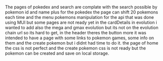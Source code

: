 The pages of pokedex and search are complate with the search possible by pokemon id and name plus for the pokedex the page can shift 20 pokemons each time and the menu pokemons manipulation for the api that was done using MUI but some pages are not ready yet in the cardDetails in evolution i wanted to add also the mega and gmax evolution but its not on the evolution chain url so its hard to get, in the header theres the button more it was intended to have a page with some links to pokemon games, some info on them and the create pokemon but i didnt had time to do it. the page of home the css is not perfect and the create pokemon css is not ready but the pokemon can be created and save on local storage.
